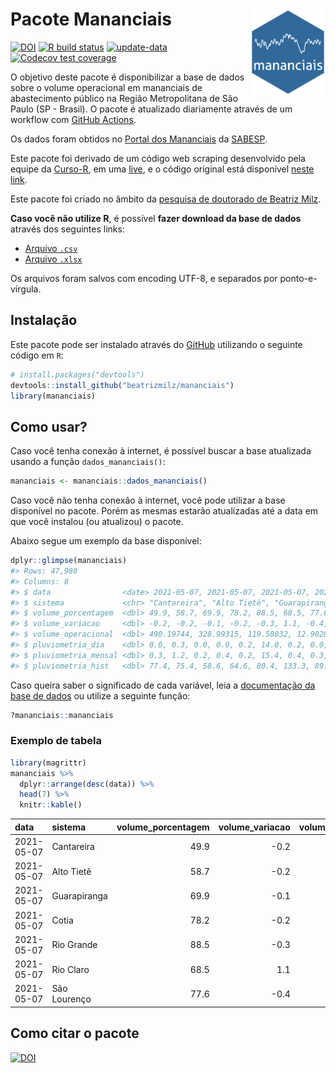 
<!-- README.md is generated from README.Rmd. Please edit that file -->

# Pacote Mananciais <img src="man/figures/hexlogo.png" align="right" width = "120px"/>

<!-- badges: start -->

[![DOI](https://zenodo.org/badge/DOI/10.5281/zenodo.4733056.svg)](https://doi.org/10.5281/zenodo.4733056)
[![R build
status](https://github.com/beatrizmilz/mananciais/workflows/R-CMD-check/badge.svg)](https://github.com/beatrizmilz/mananciais/actions)
[![update-data](https://github.com/beatrizmilz/mananciais/actions/workflows/2-update_data.yaml/badge.svg)](https://github.com/beatrizmilz/mananciais/actions/workflows/2-update_data.yaml)
[![Codecov test
coverage](https://codecov.io/gh/beatrizmilz/mananciais/branch/master/graph/badge.svg)](https://codecov.io/gh/beatrizmilz/mananciais?branch=master)
<!-- badges: end -->

O objetivo deste pacote é disponibilizar a base de dados sobre o volume
operacional em mananciais de abastecimento público na Região
Metropolitana de São Paulo (SP - Brasil). O pacote é atualizado
diariamente através de um workflow com [GitHub
Actions](https://github.com/beatrizmilz/mananciais/actions).

Os dados foram obtidos no [Portal dos
Mananciais](http://mananciais.sabesp.com.br/Situacao) da
[SABESP](http://site.sabesp.com.br/site/Default.aspx).

Este pacote foi derivado de um código web scraping desenvolvido pela
equipe da [Curso-R](https://www.curso-r.com/), em uma
[live](https://youtu.be/jvZIxrMmOcQ), e o código original está
disponível [neste
link](https://github.com/curso-r/lives/blob/master/drafts/20200730_scraper_sabesp.R).

Este pacote foi criado no âmbito da [pesquisa de doutorado de Beatriz
Milz](https://beatrizmilz.github.io/tese/).

**Caso você não utilize R**, é possível **fazer download da base de
dados** através dos seguintes links:

  - [Arquivo
    `.csv`](https://github.com/beatrizmilz/mananciais/raw/master/inst/extdata/mananciais.csv)
  - [Arquivo
    `.xlsx`](https://github.com/beatrizmilz/mananciais/blob/master/inst/extdata/mananciais.xlsx?raw=true)

Os arquivos foram salvos com encoding UTF-8, e separados por
ponto-e-vírgula.

## Instalação

Este pacote pode ser instalado através do [GitHub](https://github.com/)
utilizando o seguinte código em `R`:

``` r
# install.packages("devtools")
devtools::install_github("beatrizmilz/mananciais")
library(mananciais)
```

## Como usar?

Caso você tenha conexão à internet, é possível buscar a base atualizada
usando a função `dados_mananciais()`:

``` r
mananciais <- mananciais::dados_mananciais() 
```

Caso você não tenha conexão à internet, você pode utilizar a base
disponível no pacote. Porém as mesmas estarão atualizadas até a data em
que você instalou (ou atualizou) o pacote.

Abaixo segue um exemplo da base disponível:

``` r
dplyr::glimpse(mananciais)
#> Rows: 47,980
#> Columns: 8
#> $ data                <date> 2021-05-07, 2021-05-07, 2021-05-07, 2021-05-07, 2…
#> $ sistema             <chr> "Cantareira", "Alto Tietê", "Guarapiranga", "Cotia…
#> $ volume_porcentagem  <dbl> 49.9, 58.7, 69.9, 78.2, 88.5, 68.5, 77.6, 50.1, 58…
#> $ volume_variacao     <dbl> -0.2, -0.2, -0.1, -0.2, -0.3, 1.1, -0.4, -0.1, -0.…
#> $ volume_operacional  <dbl> 490.19744, 328.99315, 119.58032, 12.90289, 99.3076…
#> $ pluviometria_dia    <dbl> 0.0, 0.3, 0.0, 0.0, 0.2, 14.0, 0.2, 0.0, 0.2, 0.0,…
#> $ pluviometria_mensal <dbl> 0.3, 1.2, 0.2, 0.4, 0.2, 15.4, 0.4, 0.3, 0.9, 0.2,…
#> $ pluviometria_hist   <dbl> 77.4, 75.4, 58.6, 64.6, 80.4, 133.3, 89.3, 77.4, 7…
```

Caso queira saber o significado de cada variável, leia a [documentação
da base de
dados](https://beatrizmilz.github.io/mananciais/reference/mananciais.html)
ou utilize a seguinte função:

``` r
?mananciais::mananciais
```

### Exemplo de tabela

``` r
library(magrittr)
mananciais %>% 
  dplyr::arrange(desc(data)) %>% 
  head(7) %>%
  knitr::kable()
```

| data       | sistema      | volume\_porcentagem | volume\_variacao | volume\_operacional | pluviometria\_dia | pluviometria\_mensal | pluviometria\_hist |
| :--------- | :----------- | ------------------: | ---------------: | ------------------: | ----------------: | -------------------: | -----------------: |
| 2021-05-07 | Cantareira   |                49.9 |            \-0.2 |           490.19744 |               0.0 |                  0.3 |               77.4 |
| 2021-05-07 | Alto Tietê   |                58.7 |            \-0.2 |           328.99315 |               0.3 |                  1.2 |               75.4 |
| 2021-05-07 | Guarapiranga |                69.9 |            \-0.1 |           119.58032 |               0.0 |                  0.2 |               58.6 |
| 2021-05-07 | Cotia        |                78.2 |            \-0.2 |            12.90289 |               0.0 |                  0.4 |               64.6 |
| 2021-05-07 | Rio Grande   |                88.5 |            \-0.3 |            99.30764 |               0.2 |                  0.2 |               80.4 |
| 2021-05-07 | Rio Claro    |                68.5 |              1.1 |             9.35981 |              14.0 |                 15.4 |              133.3 |
| 2021-05-07 | São Lourenço |                77.6 |            \-0.4 |            68.93775 |               0.2 |                  0.4 |               89.3 |

## Como citar o pacote

[![DOI](https://zenodo.org/badge/DOI/10.5281/zenodo.4733056.svg)](https://doi.org/10.5281/zenodo.4733056)
